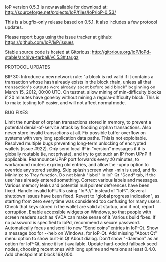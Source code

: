 IoP version 0.5.3 is now available for download at:
http://sourceforge.net/projects/IoP/files/IoP/IoP-0.5.3/

This is a bugfix-only release based on 0.5.1.
It also includes a few protocol updates.

Please report bugs using the issue tracker at github:
https://github.com/IoP/IoP/issues

Stable source code is hosted at Gitorious:
http://gitorious.org/IoP/IoPd-stable/archive-tarball/v0.5.3#.tar.gz

PROTOCOL UPDATES

BIP 30: Introduce a new network rule: "a block is not valid if it contains a transaction whose hash already exists in the block chain, unless all that transaction's outputs were already spent before said block" beginning on March 15, 2012, 00:00 UTC.
On testnet, allow mining of min-difficulty blocks if 20 minutes have gone by without mining a regular-difficulty block. This is to make testing IoP easier, and will not affect normal mode.

BUG FIXES

Limit the number of orphan transactions stored in memory, to prevent a potential denial-of-service attack by flooding orphan transactions. Also never store invalid transactions at all.
Fix possible buffer overflow on systems with very long application data paths. This is not exploitable.
Resolved multiple bugs preventing long-term unlocking of encrypted wallets
(issue #922).
Only send local IP in "version" messages if it is globally routable (ie, not private), and try to get such an IP from UPnP if applicable.
Reannounce UPnP port forwards every 20 minutes, to workaround routers expiring old entries, and allow the -upnp option to override any stored setting.
Skip splash screen when -min is used, and fix Minimize to Tray function.
Do not blank "label" in IoP-Qt "Send" tab, if the user has already entered something.
Correct various labels and messages.
Various memory leaks and potential null pointer deferences have been fixed.
Handle invalid IoP URIs using "IoP://" instead of "IoP:".
Several shutdown issues have been fixed.
Revert to "global progress indication", as starting from zero every time was considered too confusing for many users.
Check that keys stored in the wallet are valid at startup, and if not, report corruption.
Enable accessible widgets on Windows, so that people with screen readers such as NVDA can make sense of it.
Various build fixes.
If no password is specified to IoPd, recommend a secure password.
Automatically focus and scroll to new "Send coins" entries in IoP-Qt.
Show a message box for --help on Windows, for IoP-Qt.
Add missing "About Qt" menu option to show built-in Qt About dialog.
Don't show "-daemon" as an option for IoP-Qt, since it isn't available.
Update hard-coded fallback seed nodes, choosing recent ones with long uptime and versions at least 0.4.0.
Add checkpoint at block 168,000.

